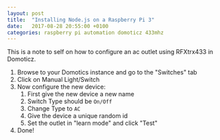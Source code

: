 ```yaml
---
layout: post
title:  "Installing Node.js on a Raspberry Pi 3"
date:   2017-08-28 20:55:00 +0100
categories: raspberry pi automation domoticz 433mhz
---
```

This is a note to self on how to configure an ac outlet using RFXtrx433 in Domoticz.

1. Browse to your Domotics instance and go to the "Switches" tab
2. Click on Manual Light/Switch
3. Now configure the new device:
    1. First give the new device a new name
    2. Switch Type should be ```On/Off```
    3. Change Type to ```AC```
    4. Give the device a unique random id
    5. Set the outlet in "learn mode" and click "Test"
4. Done!
